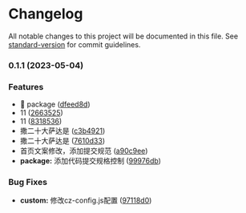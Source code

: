 # Changelog

All notable changes to this project will be documented in this file. See [standard-version](https://github.com/conventional-changelog/standard-version) for commit guidelines.

### 0.1.1 (2023-05-04)


### Features

* 🎸 package ([dfeed8d](https://github.com/1449829449/admin-webpc/commit/dfeed8d95c6efe38fadeb00d0bf889cdf3a0f430))
* 11 ([2663525](https://github.com/1449829449/admin-webpc/commit/26635258a9675059fdf588598484d0b938f01486))
* 11 ([8318536](https://github.com/1449829449/admin-webpc/commit/83185369bba06b41203997d28ac63b5b4bca806d))
* 撒二十大萨达是 ([c3b4921](https://github.com/1449829449/admin-webpc/commit/c3b49213bf15b5768fc748a221bdb30d7851b880))
* 撒二十大萨达是 ([7610d33](https://github.com/1449829449/admin-webpc/commit/7610d33eff10a7db88690f150b8e4c314a250037))
* 首页文案修改，添加提交规范 ([a90c9ee](https://github.com/1449829449/admin-webpc/commit/a90c9ee0d56c5622e2566dc3e073cfa27ebc7658))
* **package:** 添加代码提交规格控制 ([99976db](https://github.com/1449829449/admin-webpc/commit/99976dbfced4f032f044a7b6145c3a059e2e977d))


### Bug Fixes

* **custom:** 修改cz-config.js配置 ([97118d0](https://github.com/1449829449/admin-webpc/commit/97118d0e93c63bc567a3366625196e47e8a8f3d1))
